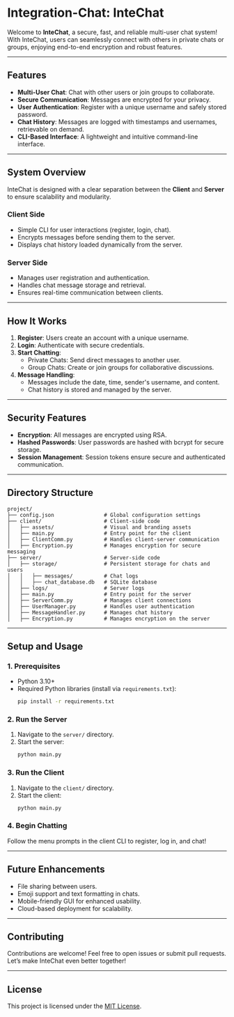 # **Integration-Chat: InteChat**

Welcome to **InteChat**, a secure, fast, and reliable multi-user chat system! With InteChat, users can seamlessly connect with others in private chats or groups, enjoying end-to-end encryption and robust features.

---

## **Features**

- **Multi-User Chat**: Chat with other users or join groups to collaborate.
- **Secure Communication**: Messages are encrypted for your privacy.
- **User Authentication**: Register with a unique username and safely stored password.
- **Chat History**: Messages are logged with timestamps and usernames, retrievable on demand.
- **CLI-Based Interface**: A lightweight and intuitive command-line interface.

---

## **System Overview**

InteChat is designed with a clear separation between the **Client** and **Server** to ensure scalability and modularity.

### **Client Side**

- Simple CLI for user interactions (register, login, chat).
- Encrypts messages before sending them to the server.
- Displays chat history loaded dynamically from the server.

### **Server Side**

- Manages user registration and authentication.
- Handles chat message storage and retrieval.
- Ensures real-time communication between clients.

---

## **How It Works**

1. **Register**: Users create an account with a unique username.
2. **Login**: Authenticate with secure credentials.
3. **Start Chatting**:
   - Private Chats: Send direct messages to another user.
   - Group Chats: Create or join groups for collaborative discussions.
4. **Message Handling**:
   - Messages include the date, time, sender's username, and content.
   - Chat history is stored and managed by the server.

---

## **Security Features**

- **Encryption**: All messages are encrypted using RSA.
- **Hashed Passwords**: User passwords are hashed with bcrypt for secure storage.
- **Session Management**: Session tokens ensure secure and authenticated communication.

---

## **Directory Structure**

```
project/
├── config.json                # Global configuration settings
├── client/                    # Client-side code
│   ├── assets/                # Visual and branding assets
│   ├── main.py                # Entry point for the client
│   ├── ClientComm.py          # Handles client-server communication
│   ├── Encryption.py          # Manages encryption for secure messaging
├── server/                    # Server-side code
│   ├── storage/               # Persistent storage for chats and users
│   │   ├── messages/          # Chat logs
│   │   ├── chat_database.db   # SQLite database
│   ├── logs/                  # Server logs
│   ├── main.py                # Entry point for the server
│   ├── ServerComm.py          # Manages client connections
│   ├── UserManager.py         # Handles user authentication
│   ├── MessageHandler.py      # Manages chat history
│   ├── Encryption.py          # Manages encryption on the server
```

---

## **Setup and Usage**

### **1. Prerequisites**

- Python 3.10+
- Required Python libraries (install via `requirements.txt`):
  ```bash
  pip install -r requirements.txt
  ```

### **2. Run the Server**

1. Navigate to the `server/` directory.
2. Start the server:
   ```bash
   python main.py
   ```

### **3. Run the Client**

1. Navigate to the `client/` directory.
2. Start the client:
   ```bash
   python main.py
   ```

### **4. Begin Chatting**

Follow the menu prompts in the client CLI to register, log in, and chat!

---

## **Future Enhancements**

- File sharing between users.
- Emoji support and text formatting in chats.
- Mobile-friendly GUI for enhanced usability.
- Cloud-based deployment for scalability.

---

## **Contributing**

Contributions are welcome! Feel free to open issues or submit pull requests. Let’s make InteChat even better together!

---

## **License**

This project is licensed under the [MIT License](LICENSE).

